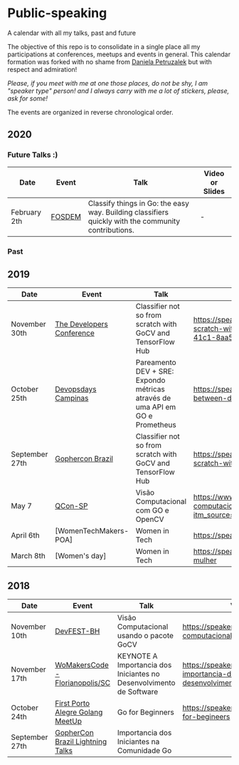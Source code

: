 # Public-speaking
A calendar with all my talks, past and future

The objective of this repo is to consolidate in a single place all my participations at conferences, meetups and events in general.
This calendar formation was forked with no shame from [Daniela Petruzalek](https://github.com/danicat) but with respect and admiration! 

*Please, if you meet with me at one those places, do not be shy, I am "speaker type" person! and I always carry with me a lot of stickers, please, ask for some!*

The events are organized in reverse chronological order.

## 2020

### Future Talks :)

| Date      | Event          | Talk | Video or Slides |
|-----------|----------------|------|-------|
| February 2th  | [FOSDEM](https://fosdem.org/2020/schedule/track/go/) | Classify things in Go: the easy way. Building classifiers quickly with the community contributions. | - |




### Past

## 2019

| Date     | Event          | Talk | Video or Slides |
|----------|----------------|------|-------|
| November 30th | [The Developers Conference](http://2019.gopherconbr.org/en/) | Classifier not so from scratch with GoCV and TensorFlow Hub | https://speakerdeck.com/wdrwoman/classifier-not-so-from-scratch-with-gocv-and-tensorflow-hub-04ff9d41-339a-41c1-8aa5-17274881c437|
| October 25th  | [Devopsdays Campinas](https://devopsdays.org/events/2019-campinas/welcome/) | Pareamento DEV + SRE: Expondo métricas através de uma API em GO e Prometheus | https://speakerdeck.com/wdrwoman/culture-of-pairing-between-dev-plus-sre |
| September 27th | [Gophercon Brazil](http://2019.gopherconbr.org/en/) | Classifier not so from scratch with GoCV and TensorFlow Hub | https://speakerdeck.com/wdrwoman/classifier-not-so-from-scratch-with-gocv-and-tensorflow-hub|
| May 7   | [QCon-SP](https://qconsp.com/speakers/sp2019) | Visão Computacional com GO e OpenCV | https://www.infoq.com/br/presentations/visao-computacional-com-go-e-opencv/?itm_source=infoq&itm_campaign=user_page&itm_medium=link | |
| April 6th | [WomenTechMakers-POA] | Women in Tech | https://speakerdeck.com/wdrwoman/women-tech-makers |
| March 8th | [Women's day] | Women in Tech | https://speakerdeck.com/wdrwoman/bate-papo-dia-da-mulher |

 
## 2018


| Date     | Event          | Talk | Video or Slides |
|----------|----------------|------|-------|
| November 10th   | [DevFEST-BH](https://www.devfestbh.com/) | Visão Computacional usando o pacote GoCV |  https://speakerdeck.com/wdrwoman/visao-computacional-usando-o-pacote-gocv|
| November 17th | [WoMakersCode - Florianopolis/SC](https://www.sympla.com.br/womakerscode-summit-florianopolis__366881) |KEYNOTE A Importancia dos Iniciantes no Desenvolvimento de Software  | https://speakerdeck.com/wdrwoman/a-importancia-dos-primeiros-passos-no-desenvolvimento-de-software |
| October 24th | [First Porto Alegre Golang MeetUp](https://www.meetup.com/pt-BR/Porto-Alegre-GOlang-Meetup/881) |Go for Beginners | https://speakerdeck.com/wdrwoman/go-for-begineers |
| September 27th | [GopherCon Brazil Lightning Talks](https://2018.gopherconbr.org/) |Importancia dos Iniciantes na Comunidade Go| 








